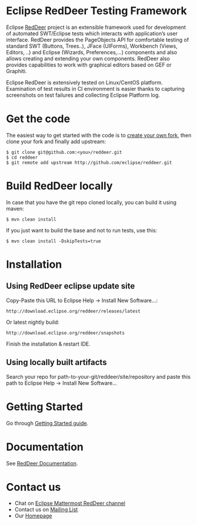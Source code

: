 # Eclipse RedDeer Testing Framework

Eclipse [RedDeer](http://www.eclipse.org/reddeer) project is an extensible framework used for development of automated SWT/Eclipse tests which interacts with application’s user interface. RedDeer provides the PageObjects API for comfortable testing of standard SWT (Buttons, Trees..), JFace (UIForms), Workbench (Views, Editors, ..) and Eclipse (Wizards, Preferences,...) components and also allows creating and extending your own components. RedDeer also provides capabilities to work with graphical editors based on GEF or Graphiti.

Eclipse RedDeer is extensively tested on Linux/CentOS platform. Examination of test results in CI environment is easier thanks to capturing screenshots on test failures and collecting Eclipse Platform log.

# Get the code

The easiest way to get started with the code is to [create your own fork](https://help.github.com/en/articles/fork-a-repo), 
then clone your fork and finally add upstream:

    $ git clone git@github.com:<you>/reddeer.git
    $ cd reddeer
    $ git remote add upstream http://github.com/eclipse/reddeer.git
    
# Build RedDeer locally

In case that you have the git repo cloned locally, you can build it using maven:

    $ mvn clean install
    
If you just want to build the base and not to run tests, use this:

    $ mvn clean install -DskipTests=true

# Installation

## Using RedDeer eclipse update site

Copy-Paste this URL to Eclipse Help -> Install New Software...:
```
http://download.eclipse.org/reddeer/releases/latest
```
Or latest nightly build:
```
http://download.eclipse.org/reddeer/snapshots
```
Finish the installation & restart IDE.

## Using locally built artifacts

Search your repo for path-to-your-git/reddeer/site/repository and paste this path to Eclipse Help -> Install New Software...

# Getting Started

Go through [Getting Started guide](https://github.com/eclipse/reddeer/wiki/Getting-Started).

# Documentation

See [RedDeer Documentation](https://github.com/eclipse/reddeer/wiki).

# Contact us

* Chat on [Eclipse Mattermost RedDeer channel](https://mattermost.eclipse.org/eclipse/channels/reddeer)
* Contact us on [Mailing List](https://dev.eclipse.org/mailman/listinfo/reddeer-dev)
* Our [Homepage](http://www.eclipse.org/reddeer)
